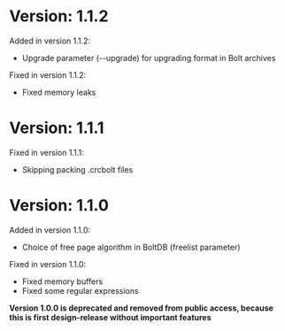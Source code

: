 Version: 1.1.2
========

Added in version 1.1.2:

- Upgrade parameter (--upgrade) for upgrading format in Bolt archives

Fixed in version 1.1.2:

- Fixed memory leaks

Version: 1.1.1
========

Fixed in version 1.1.1:

- Skipping packing .crcbolt files

Version: 1.1.0
========

Added in version 1.1.0:

- Choice of free page algorithm in BoltDB (freelist parameter)

Fixed in version 1.1.0:

- Fixed memory buffers
- Fixed some regular expressions

**Version 1.0.0 is deprecated and removed from public access, because this is first design-release without important features**
